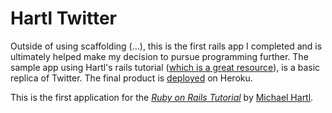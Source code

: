 Hartl Twitter
======
Outside of using scaffolding (...), this is the first rails app I completed and is ultimately helped make my decision to pursue programming further. The sample app using Hartl's rails tutorial ([which is a great resource](http://www.railstutorial.org/)), is a basic replica of Twitter. The final product is [deployed](https://thawing-stream-4475.herokuapp.com/) on Heroku.

This is the first application for the
[*Ruby on Rails Tutorial*](http://railstutorial.org/)
by [Michael Hartl](http://michaelhartl.com/).

